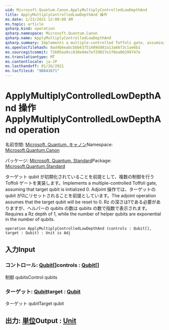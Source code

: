 ```yaml
---
uid: Microsoft.Quantum.Canon.ApplyMultiplyControlledLowDepthAnd
title: ApplyMultiplyControlledLowDepthAnd 操作
ms.date: 1/23/2021 12:00:00 AM
ms.topic: article
qsharp.kind: operation
qsharp.namespace: Microsoft.Quantum.Canon
qsharp.name: ApplyMultiplyControlledLowDepthAnd
qsharp.summary: Implements a multiple-controlled Toffoli gate, assuming that target qubit is initialized 0.  The adjoint operation assumes that the target qubit will be reset to 0.  Requires a Rz depth of 1, while the number of helper qubits are exponential in the number of qubits.
ms.openlocfilehash: 0ad4b6eabcbbb63751489dd92a13a6673c1ae6b1
ms.sourcegitcommit: 71605ea9cc630e84e7ef29027e1f0ea06299747e
ms.translationtype: MT
ms.contentlocale: ja-JP
ms.lasthandoff: 01/26/2021
ms.locfileid: "98841671"
---
```

# <a name="applymultiplycontrolledlowdepthand-operation"></a><span data-ttu-id="95734-102">ApplyMultiplyControlledLowDepthAnd 操作</span><span class="sxs-lookup"><span data-stu-id="95734-102">ApplyMultiplyControlledLowDepthAnd operation</span></span>

<span data-ttu-id="95734-103">名前空間: [Microsoft. Quantum. キャノン](xref:Microsoft.Quantum.Canon)</span><span class="sxs-lookup"><span data-stu-id="95734-103">Namespace: [Microsoft.Quantum.Canon](xref:Microsoft.Quantum.Canon)</span></span>

<span data-ttu-id="95734-104">パッケージ: [Microsoft. Quantum. Standard](https://nuget.org/packages/Microsoft.Quantum.Standard)</span><span class="sxs-lookup"><span data-stu-id="95734-104">Package: [Microsoft.Quantum.Standard](https://nuget.org/packages/Microsoft.Quantum.Standard)</span></span>


<span data-ttu-id="95734-105">ターゲット qubit が初期化されていることを前提として、複数の制御を行う Toffoli ゲートを実装します。</span><span class="sxs-lookup"><span data-stu-id="95734-105">Implements a multiple-controlled Toffoli gate, assuming that target qubit is initialized 0.</span></span>  <span data-ttu-id="95734-106">Adjoint 操作では、ターゲットの qubit が0にリセットされることを前提としています。</span><span class="sxs-lookup"><span data-stu-id="95734-106">The adjoint operation assumes that the target qubit will be reset to 0.</span></span>  <span data-ttu-id="95734-107">Rz の深さは1である必要がありますが、ヘルパーの qubits の数は qubits の数で指数で表示されます。</span><span class="sxs-lookup"><span data-stu-id="95734-107">Requires a Rz depth of 1, while the number of helper qubits are exponential in the number of qubits.</span></span>

```qsharp
operation ApplyMultiplyControlledLowDepthAnd (controls : Qubit[], target : Qubit) : Unit is Adj
```


## <a name="input"></a><span data-ttu-id="95734-108">入力</span><span class="sxs-lookup"><span data-stu-id="95734-108">Input</span></span>

### <a name="controls--qubit"></a><span data-ttu-id="95734-109">コントロール: [Qubit](xref:microsoft.quantum.lang-ref.qubit)[]</span><span class="sxs-lookup"><span data-stu-id="95734-109">controls : [Qubit](xref:microsoft.quantum.lang-ref.qubit)[]</span></span>

<span data-ttu-id="95734-110">制御 qubits</span><span class="sxs-lookup"><span data-stu-id="95734-110">Control qubits</span></span>


### <a name="target--qubit"></a><span data-ttu-id="95734-111">ターゲット: [Qubit](xref:microsoft.quantum.lang-ref.qubit)</span><span class="sxs-lookup"><span data-stu-id="95734-111">target : [Qubit](xref:microsoft.quantum.lang-ref.qubit)</span></span>

<span data-ttu-id="95734-112">ターゲット qubit</span><span class="sxs-lookup"><span data-stu-id="95734-112">Target qubit</span></span>



## <a name="output--unit"></a><span data-ttu-id="95734-113">出力: [単位](xref:microsoft.quantum.lang-ref.unit)</span><span class="sxs-lookup"><span data-stu-id="95734-113">Output : [Unit](xref:microsoft.quantum.lang-ref.unit)</span></span>

